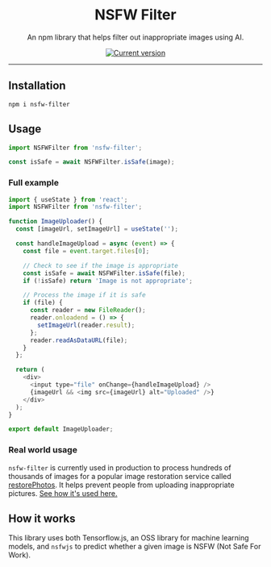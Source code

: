 <div align="center">
  <div>
    <h1 align="center">NSFW Filter</h1>
  </div>
	<p>An npm library that helps filter out inappropriate images using AI.

<a href="https://www.npmjs.com/package/nsfw-filter"><img src="https://img.shields.io/npm/v/nsfw-filter" alt="Current version"></a>

</div>

---

## Installation

`npm i nsfw-filter`

## Usage

```js
import NSFWFilter from 'nsfw-filter';

const isSafe = await NSFWFilter.isSafe(image);
```

### Full example

```js
import { useState } from 'react';
import NSFWFilter from 'nsfw-filter';

function ImageUploader() {
  const [imageUrl, setImageUrl] = useState('');

  const handleImageUpload = async (event) => {
    const file = event.target.files[0];

    // Check to see if the image is appropriate
    const isSafe = await NSFWFilter.isSafe(file);
    if (!isSafe) return 'Image is not appropriate';

    // Process the image if it is safe
    if (file) {
      const reader = new FileReader();
      reader.onloadend = () => {
        setImageUrl(reader.result);
      };
      reader.readAsDataURL(file);
    }
  };

  return (
    <div>
      <input type="file" onChange={handleImageUpload} />
      {imageUrl && <img src={imageUrl} alt="Uploaded" />}
    </div>
  );
}

export default ImageUploader;
```

### Real world usage

`nsfw-filter` is currently used in production to process hundreds of thousands of images for a popular image restoration service called <a href="https://www.restorephotos.io/">restorePhotos</a>. It helps prevent people from uploading inappropriate pictures. [See how it's used here.](https://github.com/Nutlope/restorePhotos/blob/main/pages/restore.tsx#L50)

## How it works

This library uses both Tensorflow.js, an OSS library for machine learning models, and `nsfwjs` to predict whether a given image is NSFW (Not Safe For Work).
